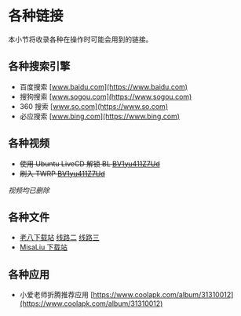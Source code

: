 # 各种链接

本小节将收录各种在操作时可能会用到的链接。

## 各种搜索引擎

* 百度搜索 [www.baidu.com](https://www.baidu.com)
* 搜狗搜索 [www.sogou.com](https://www.sogou.com)
* 360 搜索 [www.so.com](https://www.so.com)
* 必应搜索 [www.bing.com](https://www.bing.com)

## 各种视频

* ~~使用 Ubuntu LiveCD 解锁 BL [BV1yu411Z7Ud](https://www.bilibili.com/video/BV1yu411Z7Ud)~~
* ~~刷入 TWRP [BV1yu411Z7Ud](https://www.bilibili.com/video/BV1yu411Z7Ud)~~

*视频均已删除*

## 各种文件

* [老八下载站](https://dl.teio.tk/MIRROR_CN/Xiaomi/Archytas/) [线路二](https://dl.teio.tk/YHC_GL/01-%E5%88%B7%E6%9C%BA%E5%8C%85/%E5%B0%8F%E7%B1%B3/%E5%B0%8F%E7%88%B1%E8%80%81%E5%B8%88/) [线路三](https://dl.teio.tk/MIRROR_GL/Archived/Xiaoai-Teacher/)
* [MisaLiu 下载站](https://od.misaliu.top/Files/%E5%B0%8F%E7%88%B1%E8%80%81%E5%B8%88/)

## 各种应用

* 小爱老师折腾推荐应用 [https://www.coolapk.com/album/31310012](https://www.coolapk.com/album/31310012)
